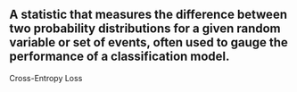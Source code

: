 A statistic that measures the difference between two probability distributions for a given random variable or set of events, often used to gauge the performance of a classification model.
---
Cross-Entropy Loss
